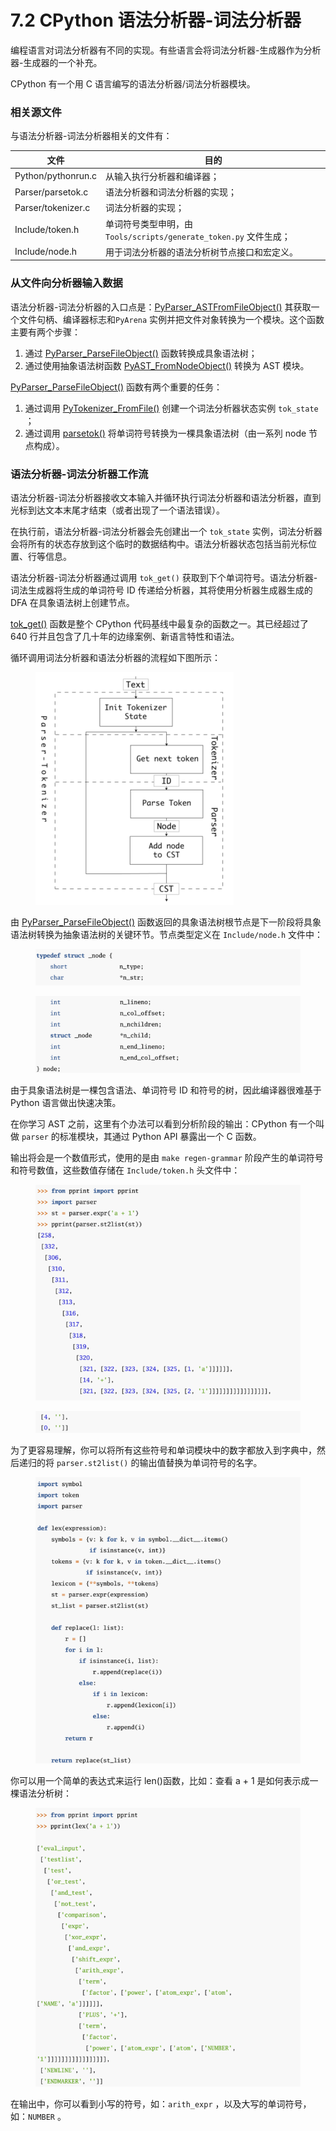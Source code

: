 # 7.2 CPython 语法分析器-词法分析器

编程语言对词法分析器有不同的实现。有些语言会将词法分析器-生成器作为分析器-生成器的一个补充。

CPython 有一个用 C 语言编写的语法分析器/词法分析器模块。

### 相关源文件

与语法分析器-词法分析器相关的文件有：

| 文件                 | 目的                                                |
| ------------------ | ------------------------------------------------- |
| Python/pythonrun.c | 从输入执行分析器和编译器；                                     |
| Parser/parsetok.c  | 语法分析器和词法分析器的实现；                                     |
| Parser/tokenizer.c | 词法分析器的实现；                                         |
| Include/token.h    | 单词符号类型申明，由`Tools/scripts/generate_token.py` 文件生成； |
| Include/node.h     | 用于词法分析器的语法分析树节点接口和宏定义。                              |

### 从文件向分析器输入数据

语法分析器-词法分析器的入口点是：[PyParser\_ASTFromFileObject()](https://github.com/python/cpython/blob/v3.9.0b1/Python/pythonrun.c#L1442) 其获取一个文件句柄、编译器标志和`PyArena` 实例并把文件对象转换为一个模块。这个函数主要有两个步骤：

1. 通过 [PyParser\_ParseFileObject()](https://github.com/python/cpython/blob/v3.9.0b1/Parser/parsetok.c#L165) 函数转换成具象语法树；
2. 通过使用抽象语法树函数 [PyAST\_FromNodeObject()](https://github.com/python/cpython/blob/v3.9.0b1/Python/ast.c#L741) 转换为 AST 模块。

[PyParser\_ParseFileObject()](https://github.com/python/cpython/blob/v3.9.0b1/Parser/parsetok.c#L165) 函数有两个重要的任务：

1. 通过调用 [PyTokenizer\_FromFile()](https://github.com/python/cpython/blob/v3.9.0b1/Parser/tokenizer.c#L779) 创建一个词法分析器状态实例 `tok_state` ；
2. 通过调用 [parsetok()](https://github.com/python/cpython/blob/v3.9.0b1/Parser/parsetok.c#L216) 将单词符号转换为一棵具象语法树（由一系列 node 节点构成）。

### 语法分析器-词法分析器工作流

语法分析器-词法分析器接收文本输入并循环执行词法分析器和语法分析器，直到光标到达文本末尾才结束（或者出现了一个语法错误）。

在执行前，语法分析器-词法分析器会先创建出一个 `tok_state` 实例，词法分析器会将所有的状态存放到这个临时的数据结构中。语法分析器状态包括当前光标位置、行等信息。

语法分析器-词法分析器通过调用 `tok_get()` 获取到下个单词符号。语法分析器-词法生成器将生成的单词符号 ID 传递给分析器，其将使用分析器生成器生成的 DFA 在具象语法树上创建节点。

[tok\_get()](https://github.com/python/cpython/blob/v3.9.0b1/Parser/tokenizer.c#L1178) 函数是整个 CPython 代码基线中最复杂的函数之一。其已经超过了 640 行并且包含了几十年的边缘案例、新语言特性和语法。

循环调用词法分析器和语法分析器的流程如下图所示：

<figure><img src="../.gitbook/assets/图7.2.1 解析器-词法分析器.png" alt=""><figcaption></figcaption></figure>

由 [PyParser\_ParseFileObject()](https://github.com/python/cpython/blob/v3.9.0b1/Parser/parsetok.c#L165) 函数返回的具象语法树根节点是下一阶段将具象语法树转换为抽象语法树的关键环节。节点类型定义在 `Include/node.h` 文件中：

<figure><img src="../.gitbook/assets/图7.2.2 node定义.png" alt=""><figcaption></figcaption></figure>

<figure><img src="../.gitbook/assets/图7.2.3 node定义2.png" alt=""><figcaption></figcaption></figure>

由于具象语法树是一棵包含语法、单词符号 ID 和符号的树，因此编译器很难基于 Python 语言做出快速决策。

在你学习 AST 之前，这里有个办法可以看到分析阶段的输出：CPython 有一个叫做 `parser` 的标准模块，其通过 Python API 暴露出一个 C 函数。

输出将会是一个数值形式，使用的是由 `make regen-grammar` 阶段产生的单词符号和符号数值，这些数值存储在 `Include/token.h` 头文件中：

<figure><img src="../.gitbook/assets/图7.2.4 解析器解析过程.png" alt=""><figcaption></figcaption></figure>

<figure><img src="../.gitbook/assets/图7.2.5 解析器解析过程2.png" alt=""><figcaption></figcaption></figure>

为了更容易理解，你可以将所有这些符号和单词模块中的数字都放入到字典中，然后递归的将 `parser.st2list()` 的输出值替换为单词符号的名字。

<figure><img src="../.gitbook/assets/图7.2.6 解析器解析过程转换.png" alt=""><figcaption></figcaption></figure>

你可以用一个简单的表达式来运行 len()函数，比如：查看 a + 1 是如何表示成一棵语法分析树：

<figure><img src="../.gitbook/assets/图7.2.7 执行解析器解析过程转换.png" alt=""><figcaption></figcaption></figure>

在输出中，你可以看到小写的符号，如：`arith_expr` ，以及大写的单词符号，如：`NUMBER` 。

